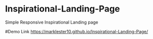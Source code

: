 # Inspirational-Landing-Page
Simple Responsive Inspirational Landing page

#Demo Link
https://marklester10.github.io/Inspirational-Landing-Page/
